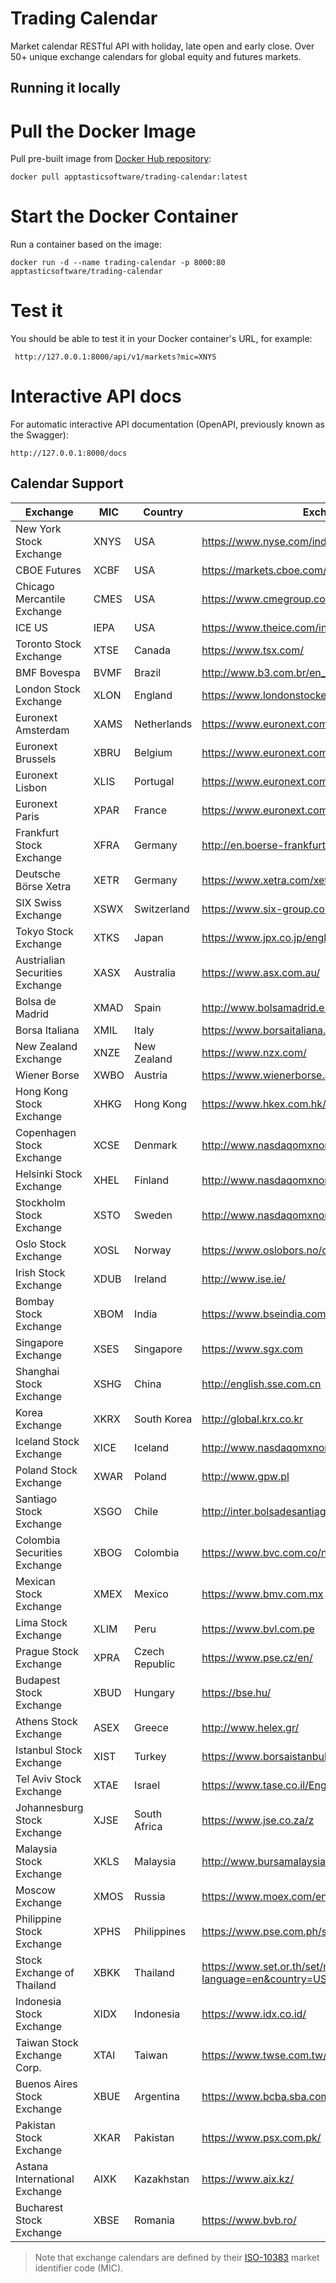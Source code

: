 Trading Calendar
================

Market calendar RESTful API with holiday, late open and early close. Over 50+ unique exchange calendars for global equity and futures markets.

## Running it locally

# Pull the Docker Image

Pull pre-built image from [Docker Hub repository][1]:
```
docker pull apptasticsoftware/trading-calendar:latest
```

# Start the Docker Container
Run a container based on the image:
```
docker run -d --name trading-calendar -p 8000:80 apptasticsoftware/trading-calendar
```

# Test it
You should be able to test it in your Docker container's URL, for example:
```
 http://127.0.0.1:8000/api/v1/markets?mic=XNYS
```

# Interactive API docs
For automatic interactive API documentation (OpenAPI, previously known as the Swagger):
```
http://127.0.0.1:8000/docs
```


## Calendar Support

| Exchange                        | MIC      | Country        | Exchange Website                                             |
| ------------------------------- | -------- | -------------- | ------------------------------------------------------------ |
| New York Stock Exchange         | XNYS     | USA            | https://www.nyse.com/index                                   |
| CBOE Futures                    | XCBF     | USA            | https://markets.cboe.com/us/futures/overview/                |
| Chicago Mercantile Exchange     | CMES     | USA            | https://www.cmegroup.com/                                    |
| ICE US                          | IEPA     | USA            | https://www.theice.com/index                                 |
| Toronto Stock Exchange          | XTSE     | Canada         | https://www.tsx.com/                                         |
| BMF Bovespa                     | BVMF     | Brazil         | http://www.b3.com.br/en_us/                                  |
| London Stock Exchange           | XLON     | England        | https://www.londonstockexchange.com/home/homepage.htm        |
| Euronext Amsterdam              | XAMS     | Netherlands    | https://www.euronext.com/en/regulation/amsterdam             |
| Euronext Brussels               | XBRU     | Belgium        | https://www.euronext.com/en/regulation/brussels              |
| Euronext Lisbon                 | XLIS     | Portugal       | https://www.euronext.com/en/regulation/lisbon                |
| Euronext Paris                  | XPAR     | France         | https://www.euronext.com/en/regulation/paris                 |
| Frankfurt Stock Exchange        | XFRA     | Germany        | http://en.boerse-frankfurt.de/                               |
| Deutsche Börse Xetra            | XETR     | Germany        | https://www.xetra.com/xetra-en/                              |
| SIX Swiss Exchange              | XSWX     | Switzerland    | https://www.six-group.com/exchanges/index.html               |
| Tokyo Stock Exchange            | XTKS     | Japan          | https://www.jpx.co.jp/english/                               |
| Austrialian Securities Exchange | XASX     | Australia      | https://www.asx.com.au/                                      |
| Bolsa de Madrid                 | XMAD     | Spain          | http://www.bolsamadrid.es/ing/aspx/Portada/Portada.aspx      |
| Borsa Italiana                  | XMIL     | Italy          | https://www.borsaitaliana.it/homepage/homepage.en.htm        |
| New Zealand Exchange            | XNZE     | New Zealand    | https://www.nzx.com/                                         |
| Wiener Borse                    | XWBO     | Austria        | https://www.wienerborse.at/en/                               |
| Hong Kong Stock Exchange        | XHKG     | Hong Kong      | https://www.hkex.com.hk/?sc_lang=en                          |
| Copenhagen Stock Exchange       | XCSE     | Denmark        | http://www.nasdaqomxnordic.com/                              |
| Helsinki Stock Exchange         | XHEL     | Finland        | http://www.nasdaqomxnordic.com/                              |
| Stockholm Stock Exchange        | XSTO     | Sweden         | http://www.nasdaqomxnordic.com/                              |
| Oslo Stock Exchange             | XOSL     | Norway         | https://www.oslobors.no/ob_eng/                              |
| Irish Stock Exchange            | XDUB     | Ireland        | http://www.ise.ie/                                           |
| Bombay Stock Exchange           | XBOM     | India          | https://www.bseindia.com                                     |
| Singapore Exchange              | XSES     | Singapore      | https://www.sgx.com                                          |
| Shanghai Stock Exchange         | XSHG     | China          | http://english.sse.com.cn                                    |
| Korea Exchange                  | XKRX     | South Korea    | http://global.krx.co.kr                                      |
| Iceland Stock Exchange          | XICE     | Iceland        | http://www.nasdaqomxnordic.com/                              |
| Poland Stock Exchange           | XWAR     | Poland         | http://www.gpw.pl                                            |
| Santiago Stock Exchange         | XSGO     | Chile          | http://inter.bolsadesantiago.com/sitios/en/Paginas/home.aspx |
| Colombia Securities Exchange    | XBOG     | Colombia       | https://www.bvc.com.co/nueva/index_en.html                   |
| Mexican Stock Exchange          | XMEX     | Mexico         | https://www.bmv.com.mx                                       |
| Lima Stock Exchange             | XLIM     | Peru           | https://www.bvl.com.pe                                       |
| Prague Stock Exchange           | XPRA     | Czech Republic | https://www.pse.cz/en/                                       |
| Budapest Stock Exchange         | XBUD     | Hungary        | https://bse.hu/                                              |
| Athens Stock Exchange           | ASEX     | Greece         | http://www.helex.gr/                                         |
| Istanbul Stock Exchange         | XIST     | Turkey         | https://www.borsaistanbul.com/en/                            |
| Tel Aviv Stock Exchange         | XTAE     | Israel         | https://www.tase.co.il/Eng/Pages/Homepage.aspx               |
| Johannesburg Stock Exchange     | XJSE     | South Africa   | https://www.jse.co.za/z                                      |
| Malaysia Stock Exchange         | XKLS     | Malaysia       | http://www.bursamalaysia.com/market/                         |
| Moscow Exchange                 | XMOS     | Russia         | https://www.moex.com/en/                                     |
| Philippine Stock Exchange       | XPHS     | Philippines    | https://www.pse.com.ph/stockMarket/home.html                 |
| Stock Exchange of Thailand      | XBKK     | Thailand       | https://www.set.or.th/set/mainpage.do?language=en&country=US |
| Indonesia Stock Exchange        | XIDX     | Indonesia      | https://www.idx.co.id/                                       |
| Taiwan Stock Exchange Corp.     | XTAI     | Taiwan         | https://www.twse.com.tw/en/                                  |
| Buenos Aires Stock Exchange     | XBUE     | Argentina      | https://www.bcba.sba.com.ar/                                 |
| Pakistan Stock Exchange         | XKAR     | Pakistan       | https://www.psx.com.pk/                                      |
| Astana International Exchange   | AIXK     | Kazakhstan     | https://www.aix.kz/                                          |
| Bucharest Stock Exchange        | XBSE     | Romania        | https://www.bvb.ro/                                          |

> Note that exchange calendars are defined by their [ISO-10383](https://www.iso20022.org/10383/iso-10383-market-identifier-codes) market identifier code (MIC).

[1]: https://hub.docker.com/repository/docker/apptasticsoftware/trading-calendar
